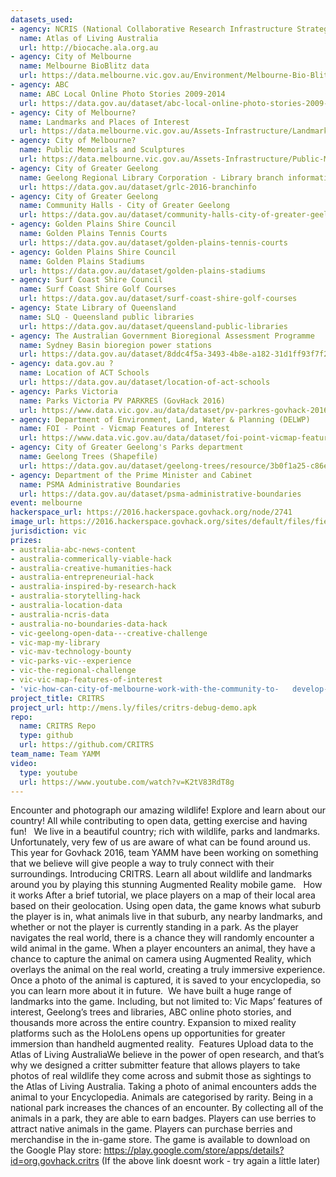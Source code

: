 ```yaml
---
datasets_used:
- agency: NCRIS (National Collaborative Research Infrastructure Strategy)
  name: Atlas of Living Australia
  url: http://biocache.ala.org.au
- agency: City of Melbourne
  name: Melbourne BioBlitz data
  url: https://data.melbourne.vic.gov.au/Environment/Melbourne-Bio-Blitz-2016/ew6k-chz4
- agency: ABC
  name: ABC Local Online Photo Stories 2009-2014
  url: https://data.gov.au/dataset/abc-local-online-photo-stories-2009-2014/
- agency: City of Melbourne?
  name: Landmarks and Places of Interest
  url: https://data.melbourne.vic.gov.au/Assets-Infrastructure/Landmarks-and-Places-of-Interest/j5vt-ppat
- agency: City of Melbourne?
  name: Public Memorials and Sculptures
  url: https://data.melbourne.vic.gov.au/Assets-Infrastructure/Public-Memorials-and-Sculptures/uqhf-q5h7
- agency: City of Greater Geelong
  name: Geelong Regional Library Corporation - Library branch information - 2016
  url: https://data.gov.au/dataset/grlc-2016-branchinfo
- agency: City of Greater Geelong
  name: Community Halls - City of Greater Geelong
  url: https://data.gov.au/dataset/community-halls-city-of-greater-geelong
- agency: Golden Plains Shire Council
  name: Golden Plains Tennis Courts
  url: https://data.gov.au/dataset/golden-plains-tennis-courts
- agency: Golden Plains Shire Council
  name: Golden Plains Stadiums
  url: https://data.gov.au/dataset/golden-plains-stadiums
- agency: Surf Coast Shire Council
  name: Surf Coast Shire Golf Courses
  url: https://data.gov.au/dataset/surf-coast-shire-golf-courses
- agency: State Library of Queensland
  name: SLQ - Queensland public libraries
  url: https://data.gov.au/dataset/queensland-public-libraries
- agency: The Australian Government Bioregional Assessment Programme
  name: Sydney Basin bioregion power stations
  url: https://data.gov.au/dataset/8ddc4f5a-3493-4b8e-a182-31d1ff93f7f2
- agency: data.gov.au ?
  name: Location of ACT Schools
  url: https://data.gov.au/dataset/location-of-act-schools
- agency: Parks Victoria
  name: Parks Victoria PV PARKRES (GovHack 2016)
  url: https://www.data.vic.gov.au/data/dataset/pv-parkres-govhack-2016
- agency: Department of Environment, Land, Water & Planning (DELWP)
  name: FOI - Point - Vicmap Features of Interest
  url: https://www.data.vic.gov.au/data/dataset/foi-point-vicmap-features-of-interest
- agency: City of Greater Geelong's Parks department
  name: Geelong Trees (Shapefile)
  url: https://data.gov.au/dataset/geelong-trees/resource/3b0f1a25-c86e-45ac-a25f-c450fff04bfe
- agency: Department of the Prime Minister and Cabinet
  name: PSMA Administrative Boundaries
  url: https://data.gov.au/dataset/psma-administrative-boundaries
event: melbourne
hackerspace_url: https://2016.hackerspace.govhack.org/node/2741
image_url: https://2016.hackerspace.govhack.org/sites/default/files/field/image/competition%20ico.png
jurisdiction: vic
prizes:
- australia-abc-news-content
- australia-commerically-viable-hack
- australia-creative-humanities-hack
- australia-entrepreneurial-hack
- australia-inspired-by-research-hack
- australia-storytelling-hack
- australia-location-data
- australia-ncris-data
- australia-no-boundaries-data-hack
- vic-geelong-open-data---creative-challenge
- vic-map-my-library
- vic-mav-technology-bounty
- vic-parks-vic--experience
- vic-the-regional-challenge
- vic-vic-map-features-of-interest
- 'vic-how-can-city-of-melbourne-work-with-the-community-to-   develop-a-better-understanding-of-the-city’s-biodiversity?'
project_title: CRITRS
project_url: http://mens.ly/files/critrs-debug-demo.apk
repo:
  name: CRITRS Repo
  type: github
  url: https://github.com/CRITRS
team_name: Team YAMM
video:
  type: youtube
  url: https://www.youtube.com/watch?v=K2tV83RdT8g
---
```


Encounter and photograph our amazing wildlife! Explore and learn about our country! All while contributing to open data, getting exercise and having fun!
 
We live in a beautiful country; rich with wildlife, parks and landmarks. Unfortunately, very few of us are aware of what can be found around us. This year for Govhack 2016, team YAMM have been working on something that we believe will give people a way to truly connect with their surroundings.
Introducing CRITRS. Learn all about wildlife and landmarks around you by playing this stunning Augmented Reality mobile game.
 
How it works
After a brief tutorial, we place players on a map of their local area based on their geolocation. Using open data, the game knows what suburb the player is in, what animals live in that suburb, any nearby landmarks, and whether or not the player is currently standing in a park.
As the player navigates the real world, there is a chance they will randomly encounter a wild animal in the game.
When a player encounters an animal, they have a chance to capture the animal on camera using Augmented Reality, which overlays the animal on the real world, creating a truly immersive experience.
Once a photo of the animal is captured, it is saved to your encyclopedia, so you can learn more about it in future. 
We have built a huge range of landmarks into the game. Including, but not limited to: Vic Maps’ features of interest, Geelong’s trees and libraries, ABC online photo stories, and thousands more across the entire country.
Expansion to mixed reality platforms such as the HoloLens opens up opportunities for greater immersion than handheld augmented reality. 
Features
Upload data to the Atlas of Living AustraliaWe believe in the power of open research, and that’s why we designed a critter submitter feature that allows players to take photos of real wildlife they come across and submit those as sightings to the Atlas of Living Australia.
Taking a photo of animal encounters adds the animal to your Encyclopedia.
Animals are categorised by rarity.
Being in a national park increases the chances of an encounter. By collecting all of the animals in a park, they are able to earn badges.
Players can use berries to attract native animals in the game.
Players can purchase berries and merchandise in the in-game store.
The game is available to download on the Google Play store: ​​​​​​​https://play.google.com/store/apps/details?id=org.govhack.critrs
(If the above link doesnt work - try again a little later)